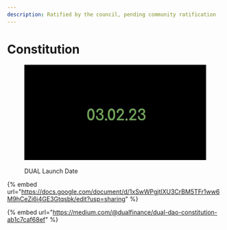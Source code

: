 ```yaml
---
description: Ratified by the council, pending community ratification
---
```


# Constitution

<figure><img src="../../.gitbook/assets/Launch Date" alt=""><figcaption><p>DUAL Launch Date</p></figcaption></figure>

{% embed url="https://docs.google.com/document/d/1xSwWPgjtlXU3CrBM5TFr1ww6M9hCeZi6i4GE3Gtqsbk/edit?usp=sharing" %}

{% embed url="https://medium.com/@dualfinance/dual-dao-constitution-ab1c7caf68ef" %}
